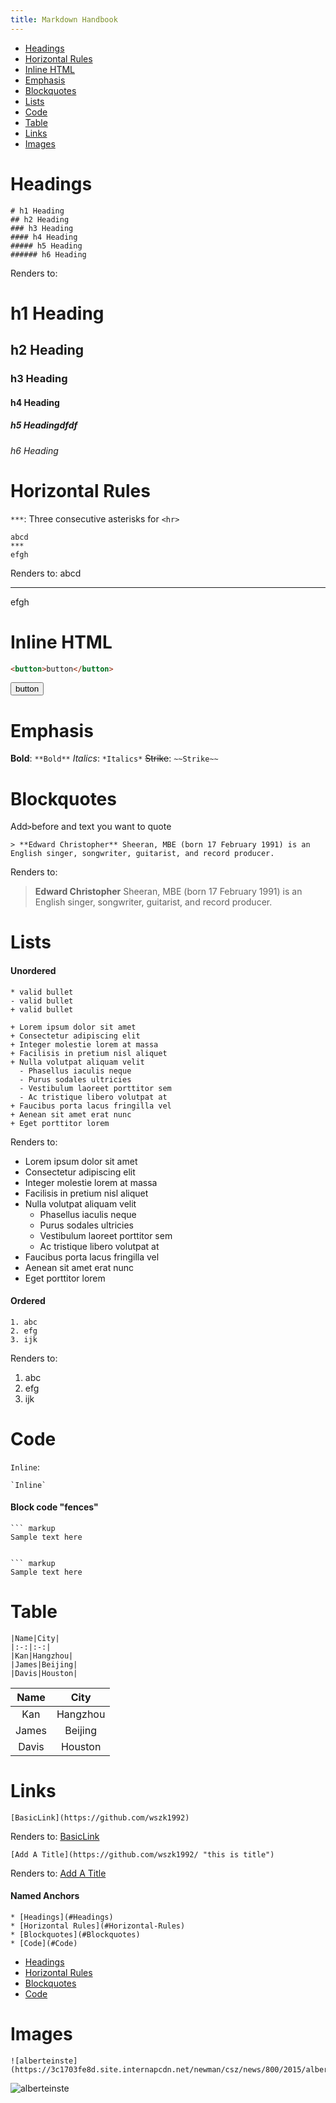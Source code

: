 ```yaml
---
title: Markdown Handbook
---
```

* [Headings](#Headings)
* [Horizontal Rules](#Horizontal-Rules)
* [Inline HTML](#Inline-HTML)
* [Emphasis](#Emphasis)
* [Blockquotes](#Blockquotes)
* [Lists](#Lists)
* [Code](#Code)
* [Table](#Table)
* [Links](#Links)
* [Images](#Images)

# Headings

```
# h1 Heading
## h2 Heading
### h3 Heading
#### h4 Heading
##### h5 Heading
###### h6 Heading
```

Renders to:
# h1 Heading
## h2 Heading
### h3 Heading
#### h4 Heading
##### h5 Headingdfdf
###### h6 Heading

<!--This is a comment-->

# Horizontal Rules
`***`: Three consecutive asterisks for `<hr>`
```
abcd
***
efgh
```
Renders to:
abcd
***
efgh

# Inline HTML
```HTML
<button>button</button>
```
<button>button</button>

# Emphasis
**Bold**: `**Bold**` 
*Italics*: `*Italics*`
~~Strike~~: `~~Strike~~`

# Blockquotes
Add`>`before and text you want to quote
```
> **Edward Christopher** Sheeran, MBE (born 17 February 1991) is an English singer, songwriter, guitarist, and record producer. 
```
Renders to:
> **Edward Christopher** Sheeran, MBE (born 17 February 1991) is an English singer, songwriter, guitarist, and record producer. 

# Lists
#### Unordered
```
* valid bullet
- valid bullet
+ valid bullet
```
```
+ Lorem ipsum dolor sit amet
+ Consectetur adipiscing elit
+ Integer molestie lorem at massa
+ Facilisis in pretium nisl aliquet
+ Nulla volutpat aliquam velit
  - Phasellus iaculis neque
  - Purus sodales ultricies
  - Vestibulum laoreet porttitor sem
  - Ac tristique libero volutpat at
+ Faucibus porta lacus fringilla vel
+ Aenean sit amet erat nunc
+ Eget porttitor lorem
```
Renders to:
+ Lorem ipsum dolor sit amet
+ Consectetur adipiscing elit
+ Integer molestie lorem at massa
+ Facilisis in pretium nisl aliquet
+ Nulla volutpat aliquam velit
  - Phasellus iaculis neque
  - Purus sodales ultricies
  - Vestibulum laoreet porttitor sem
  - Ac tristique libero volutpat at
+ Faucibus porta lacus fringilla vel
+ Aenean sit amet erat nunc
+ Eget porttitor lorem

#### Ordered
```
1. abc
2. efg
3. ijk
```
Renders to:
1. abc
2. efg
3. ijk

# Code
`Inline`: 
```
`Inline`
```

#### Block code "fences"
```
``` markup
Sample text here
``` 
```

``` markup
Sample text here
```

# Table
```
|Name|City|
|:-:|:-:|
|Kan|Hangzhou|
|James|Beijing|
|Davis|Houston|
```
|Name|City|
|:-:|:-:|
|Kan|Hangzhou|
|James|Beijing|
|Davis|Houston|

# Links
```
[BasicLink](https://github.com/wszk1992)
```
Renders to: 
[BasicLink](https://github.com/wszk1992)

```
[Add A Title](https://github.com/wszk1992/ "this is title")
```
Renders to:
[Add A Title](https://github.com/wszk1992/ "this is title")

#### Named Anchors
```
* [Headings](#Headings)
* [Horizontal Rules](#Horizontal-Rules)
* [Blockquotes](#Blockquotes)
* [Code](#Code)
```

* [Headings](#Headings)
* [Horizontal Rules](#Horizontal-Rules)
* [Blockquotes](#Blockquotes)
* [Code](#Code)

# Images
```
![alberteinste](https://3c1703fe8d.site.internapcdn.net/newman/csz/news/800/2015/alberteinste.jpg)
```
![alberteinste](https://3c1703fe8d.site.internapcdn.net/newman/csz/news/800/2015/alberteinste.jpg)

